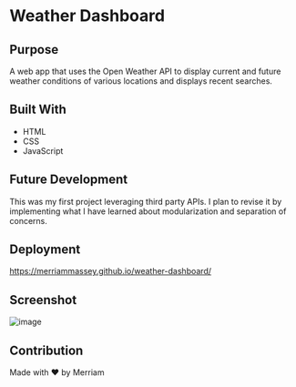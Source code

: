 # Weather Dashboard

## Purpose
A web app that uses the Open Weather API to display current and future weather conditions of various locations and displays recent searches.

## Built With
* HTML
* CSS
* JavaScript

## Future Development
This was my first project leveraging third party APIs. I plan to revise it by implementing what I have learned about modularization and separation of concerns.

## Deployment
https://merriammassey.github.io/weather-dashboard/

## Screenshot
![image](https://user-images.githubusercontent.com/77468612/111057379-56924080-8444-11eb-9a5a-3bfd4db55bb5.png)

## Contribution
Made with ❤️ by Merriam
